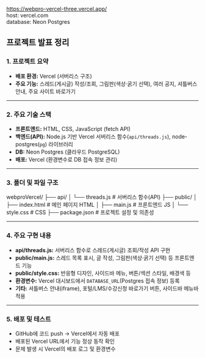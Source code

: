 https://webpro-vercel-three.vercel.app/  
host: vercel.com  
database:  Neon Postgres

## 프로젝트 발표 정리

### 1. 프로젝트 요약
- **배포 환경:** Vercel (서버리스 구조)
- **주요 기능:** 스레드(게시글) 작성/조회, 그림판(색상·굵기 선택), 여러 공지, 셔틀버스 안내, 주요 사이트 바로가기

---

### 2. 주요 기술 스택
- **프론트엔드:** HTML, CSS, JavaScript (fetch API)
- **백엔드(API):** Node.js 기반 Vercel 서버리스 함수(`api/threads.js`), node-postgres(`pg`) 라이브러리
- **DB:** Neon Postgres (클라우드 PostgreSQL)
- **배포:** Vercel (환경변수로 DB 접속 정보 관리)

---

### 3. 폴더 및 파일 구조
webproVercel/
├── api/
│   └── threads.js      # 서버리스 함수(API)
├── public/
│   ├── index.html      # 메인 페이지 HTML
│   ├── main.js         # 프론트엔드 JS
│   └── style.css       # CSS
├── package.json        # 프로젝트 설정 및 의존성

---

### 4. 주요 구현 내용
- **api/threads.js:** 서버리스 함수로 스레드(게시글) 조회/작성 API 구현
- **public/main.js:** 스레드 목록 표시, 글 작성, 그림판(색상·굵기 선택) 등 프론트엔드 기능
- **public/style.css:** 반응형 디자인, 사이드바 메뉴, 버튼/섹션 스타일, 배경색 등
- **환경변수:** Vercel 대시보드에서 `DATABASE_URL`(Postgres 접속 정보) 등록
- **기타:** 셔틀버스 안내(iframe), 포털/LMS/수강신청 바로가기 버튼, 사이드바 메뉴바 적용

---

### 5. 배포 및 테스트
- GitHub에 코드 push → Vercel에서 자동 배포
- 배포된 Vercel URL에서 기능 정상 동작 확인
- 문제 발생 시 Vercel의 배포 로그 및 환경변수
